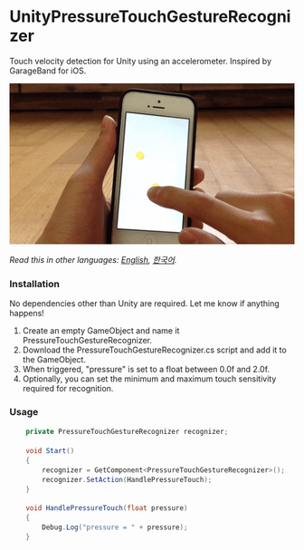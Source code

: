 # UnityPressureTouchGestureRecognizer

Touch velocity detection for Unity using an accelerometer. Inspired by GarageBand for iOS.

![demo unitypressuretouchgesturerecognizer](https://github.com/swparkaust/UnityPressureTouchGestureRecognizer/raw/master/img/demo-unitypressuretouchgesturerecognizer.gif)

*Read this in other languages: [English](README.md), [한국어](README.ko.md).*

### Installation

No dependencies other than Unity are required. Let me know if anything happens!

1. Create an empty GameObject and name it PressureTouchGestureRecognizer.
2. Download the PressureTouchGestureRecognizer.cs script and add it to the GameObject.
3. When triggered, "pressure" is set to a float between 0.0f and 2.0f.
4. Optionally, you can set the minimum and maximum touch sensitivity required for recognition.

### Usage
```C#
	private PressureTouchGestureRecognizer recognizer;

	void Start()
	{
		recognizer = GetComponent<PressureTouchGestureRecognizer>();
		recognizer.SetAction(HandlePressureTouch);
	}

	void HandlePressureTouch(float pressure)
	{
		Debug.Log("pressure = " + pressure);
	}
```
